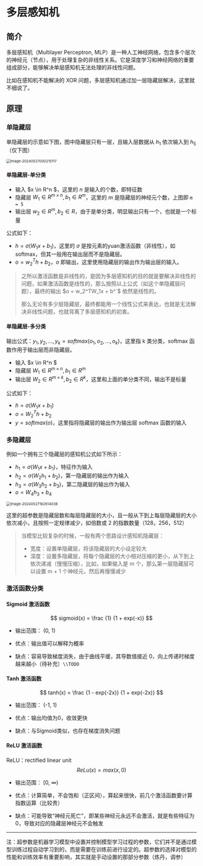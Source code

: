 # 多层感知机  

## 简介

多层感知机（Multilayer Perceptron, MLP）是一种人工神经网络，包含多个层次的神经元（节点），用于处理复杂的非线性关系。它是深度学习和神经网络的重要组成部分，能够解决单层感知机无法处理的非线性问题。

比如在感知机不能解决的 XOR 问题，多层感知机通过加一层隐藏层解决，这里就不细说了。

## 原理

### 单隐藏层

单隐藏层的示意如下图，图中隐藏层只有一层，且输入层数据从 $h_1$ 依次输入到 $h_5$（仅下图）

<img src="https://s2.loli.net/2024/05/27/hjlSHoUtsJfF9eQ.png" alt="image-20240527000215117" style="zoom:67%;" />

#### 单隐藏层-单分类

- 输入 $x \in R^n $，这里的 $n$ 是输入的个数，即特征数
- 隐藏层 $W_1 \in R^{m \times n},b_1 \in R^m$，这里的 $m$ 是隐藏层的神经元个数，上图即 `m = 5`
- 输出层 $w_2 \in R^m,b_2 \in R$，由于是单分类，明显输出只有一个，也就是一个标量

公式如下：

- $h = \sigma(W_1x + b_1)$，这里的 $\sigma$ 是按元素的yuan激活函数（非线性），如 softmax，但其一般用在输出层而不是隐藏层。
- $o = w_2^Th + b_2$，$o$ 即输出，这里使用隐藏层的输出作为输出层的输入。

> 之所以激活函数是非线性的，是因为多层感知机的目的就是要解决非线性的问题，如果激活函数是线性的，那么按照以上公式（如这个单隐藏层问题），最终的输出 $o = w_2^TW_1x + b^`$ 依然是线性的。
>
> 那么无论有多少层隐藏层，最终都能用一个线性公式来表达，也就是无法解决非线性问题，也就背离了多层感知机的初衷。

#### 单隐藏层-多分类

输出公式：$y_1,y_2,...,y_k = softmax(o_1,o_2,...,o_k)$，这里指 k 类分类，softmax 函数作用于输出层而非隐藏层。

- 输入 $x \in R^n $
- 隐藏层 $W_1 \in R^{m \times n},b_1 \in R^m$
- 输出层 $W_2 \in R^{m \times k},b_2 \in R^k$，这里和上面的单分类不同，输出不是标量

公式如下：

- $h = \sigma(W_1x + b_1)$
- $o = W_2^Th + b_2$
- $y = softmax(o)$，这里指将隐藏层的输出作为输出层 softmax 函数的输入

### 多隐藏层

例如一个拥有三个隐藏层的感知机公式如下所示：

- $h_1 = \sigma(W_1x + b_1)$，特征作为输入
- $h_2 = \sigma(W_2h_1 + b_2)$，第一隐藏层的输出作为输入
- $h_3 = \sigma(W_3h_2 + b_3)$，第二隐藏层的输出作为输入
- $o = W_4h_3 + b_4$

<img src="https://s2.loli.net/2024/05/27/olSXyDGB5VzPbWN.png" alt="image-20240527162614038" style="zoom:67%;" />

这里的超参数是隐藏层数和每层隐藏层的大小，且一般从下到上每层隐藏层的大小依次减小，且按照一定规律减少，如倍数或 2 的指数数量（128，256，512）

>当模型比较复杂的时候，一般有两个思路设计感知机隐藏层：
>
>- 宽度：设置单隐藏层，将该隐藏层的大小设定较大
>- 深度：设置多隐藏层，将每个隐藏层的大小相对压缩的更小，从下到上依次递减（慢慢压缩），比如，如果输入是 m 个，那么第一层隐藏层可以设置 m + 1 个神经元，然后再慢慢减少

### 激活函数分类

#### Sigmoid 激活函数

$$
sigmoid(x) = \frac {1} {1 + exp(-x)}
$$

- 输出范围： (0, 1)

- 优点：输出值可以解释为概率

- 缺点：容易导致梯度消失，由于曲线平缓，其导数值接近 0，向上传递时梯度越来越小（待补充）`\\TODO`

#### Tanh 激活函数

$$
tanh(x) = \frac {1 - exp(-2x)} {1 + exp(-2x)}
$$

- 输出范围： (-1, 1)

- 优点：输出均值为0，收敛更快

- 缺点：与Sigmoid类似，也存在梯度消失问题

#### ReLU 激活函数

ReLU：rectified linear unit
$$
ReLu(x) = max(x, 0)
$$

- 输出范围： [0, ∞)

- 优点：计算简单，不会饱和（正区间），算起来很快，前几个激活函数要计算指数运算（比较贵）

- 缺点：可能导致“神经元死亡”，即某些神经元永远不会激活，就是有些特征为 0，导致对应的隐藏层神经元不会触发 

---

注：超参数是机器学习模型中设置并控制模型学习过程的参数，它们并不是通过模型训练过程自动学习到的，而是需要在训练前进行设定的。超参数的选择对模型的性能和训练效率有重要影响，其实就是手动设置的那部分参数（炼丹，调参）